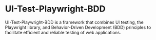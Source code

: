 # UI-Test-Playwright-BDD
 UI-Test-Playwright-BDD is a framework that combines UI testing, the Playwright library, and Behavior-Driven Development (BDD) principles to facilitate efficient and reliable testing of web applications.
